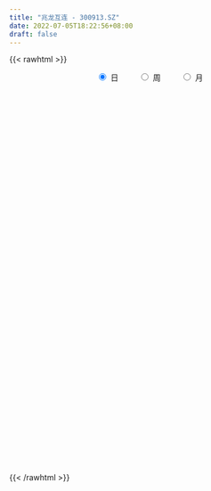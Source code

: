 ```yaml
---
title: "兆龙互连 - 300913.SZ"
date: 2022-07-05T18:22:56+08:00
draft: false
---
```

{{< rawhtml >}}
    <div style="text-align: center">
        <label style="padding: 1rem;"><input style="margin-right: .5rem" type="radio" name="period" value="D" checked onclick="period_change(this)">日</label>
        <label style="padding: 1rem;"><input style="margin-right: .5rem" type="radio" name="period" value="W" onclick="period_change(this)">周</label>
        <label style="padding: 1rem;"><input style="margin-right: .5rem" type="radio" name="period" value="M" onclick="period_change(this)">月</label>
    </div>
    <div id="chart" style="height: 700px;"></div> 
    <script type="text/javascript">
        const D_v = [205609.84,168565.37,194135.57,156594.6,128502.34,105066.31,100304.86,85500.07,101009.92,78831.22,61113.27,83616.43,56086.35,60976.15,76880.34,56210.29,77750.01,68871.22,63901.37,53020.75,81802.4,66169.25,75194.86,49600.86,59700.74,52589.85,48464.32,52067.15,87398.23,67960.4,103499.01,75239.88,52210.56,53552.96,57146.92,50507.62,36665.09,37034.72,37815.08,97594.49,74470.26,75796.35,89871.67,70373.9,45991.28,37299.46,48077.24,36202.85,35523.54,41600.28,61875.48,38686.32,33932.38,26758.32,24290.02,27863.14,20656.71,26402.11,19938.29,37097.54,50022.08,83427.97,51482.92,35011.64,36443.34,23832.71,26873.64,44637.94,68217.54,59640.52,44339.15,33511.46,40326.25,28755.91,28469.79,26737.5,19065.2,19164.1,24721.84,25388.7,43403.67,60452.26,42824.29,30622.5,25147.1,37165.4,34001.73,51324.0,37307.7,34290.92,69401.53,46206.0,66130.5,30475.89,28628.53,14515.5,18808.81,25619.68,13520.3,12481.7,10654.0,13491.3,11929.46,14290.75,21166.4,14391.48,13688.56,14787.18,12970.15,15699.26,20957.1,15964.32,37203.17,21547.48,18066.0,13570.5,17563.77,17422.0,35184.0,24481.0,23915.99,17316.92,24666.67,29020.87,23402.9,17466.24,18114.0,17569.47,69970.83,107945.87,63477.96,46126.68,41033.53,27811.85,25843.93,28286.29,17790.02,27393.23,15850.99,21758.83,15054.15,15884.92,19765.69,13159.53,26188.73,20072.48,51793.52,49564.43,35624.1,33001.72,19137.99,13436.89,33134.31,21282.46,17426.56,20583.62,27804.9,18261.16,18774.24,16749.6,19503.39,14982.94,20123.3,15225.11,17130.07,26441.52,29712.1,20317.68,31724.83,33919.29,29210.1,21190.39,43529.18,34014.2,40579.08,22346.71,15350.99,19980.85,21489.17,40159.85,50003.01,58807.26,45705.13,30623.83,21418.08,22784.0,21628.98,28445.83,25239.87,18260.43,14678.29,13515.75,12748.14,14483.18,13610.89,27713.15,30862.14,31652.75,30116.99,28732.9,11963.61,11170.57,41103.08,26487.82,39797.56,27418.89,67224.32,44585.84,35277.59,57019.63,36331.35,35974.34,25472.92,30908.67,41625.29,20892.64,28176.03,34834.96,28789.06,41815.27,33453.38,49170.19,35207.03,86936.59,121735.14,92520.48,99943.3,76612.27,60797.9,45492.53,44480.74,47545.73,35368.79,44904.76,51010.7,34789.23,68557.72,61515.04,56381.79,29046.89,53856.02,28426.87,23942.97,23489.61,15109.38,19618.05,15630.61,15373.83,25057.53,15995.59,14513.47,18081.7,19061.88,10693.07,9249.0,12315.55,16921.17,7701.84,7966.01,8369.52,9133.3,8661.34,9886.74,12778.59,9144.0,20197.46,9616.57,7901.4,9401.06,21242.47,16621.82,23642.91,20134.0,19610.57,18564.22,9136.19,8781.3,13570.0,6335.27,10208.3,8467.3,6054.0,5133.59,12105.59,14384.3,12499.74,7872.43,6156.0,8465.12,10014.43,61618.31,80877.41,78583.33,55015.39,65887.55,105116.68,99791.61,73713.48,57528.29,54932.47,39994.09,28680.74,46333.42,43841.0,37306.34,30393.44,20464.24,21082.0,24423.0,28081.52,18387.99,22431.0,21870.3,55139.26,38575.34,24372.35,24720.0,15403.96,15631.91,15153.0,15093.6,10613.48,16377.26,16072.38,31277.3,23917.44,16741.74,13469.85,17791.04,13450.6,10261.2,8488.5,15141.0,10177.0,26655.3,22152.59,22332.32,15118.0,24764.08,18312.59,19062.72,18618.87,17025.67,21235.05,19282.72,15092.82,10420.22,11461.0,13450.0,10749.07,8589.54,11753.23,12637.85,7947.58,11479.57,9558.83,10296.89,12532.46,12549.0,11772.3,15087.98,11288.18,10388.0,13178.15,9649.43,9872.02,12636.5,15971.53,17431.19,23518.9,24807.95,17174.0,16148.92,14989.5,15435.02,20841.47,36858.34,25382.47,17082.54,15592.17,14844.1,20796.76]
const D_histogram = [0.0,0.1276353276,0.5542027743,0.3799749588,-0.0132190843,-0.1726559319,-0.3108439312,-0.5739034947,-0.5612602815,-0.6074917579,-0.6491642003,-0.7832323928,-0.8387639025,-0.9155522182,-0.9880646094,-1.0550345988,-1.0098689645,-0.8708723197,-0.7070837036,-0.5232432638,-0.2823107109,-0.2562586295,-0.388007275,-0.4213330687,-0.3513332542,-0.3572858505,-0.4135466347,-0.3455617368,-0.0722902937,0.1157409146,0.3959395912,0.5217577429,0.5015469039,0.42227129,0.4419090771,0.3715357124,0.3637355326,0.2670995568,0.2551716925,0.5044265061,0.5228162465,0.6017560145,0.6767616217,0.4757927905,0.2491453719,0.1172720473,-0.0168378807,-0.0170075232,0.0470381912,0.069372529,0.1854876284,0.2243231255,0.1860089242,0.1717609352,0.1965651427,0.1694315544,0.1605583584,0.108984611,0.1084070116,0.1395760069,0.1708221548,0.3175138489,0.3705214459,0.3733117827,0.2644958834,0.2108060352,0.2074038782,0.2569247088,0.2815519046,0.344164908,0.3333461919,0.2909873309,0.2904056246,0.2330528441,0.1228089312,-0.002961501,-0.069960677,-0.1238931017,-0.1148336277,-0.0716106488,0.0151734608,0.0589446994,0.1199142909,0.0994874885,0.0448414738,0.0787236267,-0.0004261682,0.0566681071,0.0996707194,0.0898780313,0.1519637389,0.1680702415,-0.0117954523,-0.1563418243,-0.2950677477,-0.355830395,-0.4160613678,-0.498656821,-0.5093933109,-0.4791097495,-0.423611141,-0.3363831169,-0.2707260834,-0.243750322,-0.157638474,-0.1056246549,-0.0417308385,-0.0106594213,-0.0100612644,-0.0253806982,-0.0555596415,-0.0563293307,0.0355313552,0.0905715875,0.1073163859,0.1429701505,0.1742409155,0.1866882198,0.2054046344,0.1570398481,0.1473030276,0.1262142628,0.1569022334,0.1963785269,0.1954501607,0.1719910156,0.1109970676,0.0881337016,0.3798997004,0.4806515856,0.4667896219,0.4471230476,0.3900067645,0.2962067157,0.2455591657,0.1404529756,0.0823459043,-0.0359802567,-0.1340734096,-0.1470285724,-0.1464499584,-0.1358088248,-0.1561232339,-0.1612340409,-0.1191658778,-0.0775403017,0.0275347116,0.0512976686,-0.025768232,-0.0336595498,-0.0742843831,-0.0967509513,-0.0528311836,-0.0626574696,-0.0953019954,-0.1090494041,-0.22166417,-0.25135408,-0.2154518364,-0.1525922311,-0.1096070513,-0.054278895,-0.0686577478,-0.0454070988,0.0015900006,0.0801489248,0.1486622596,0.1641909651,0.2110538604,0.2197355631,0.1997010431,0.1897044302,0.1707748077,0.0409119177,0.0741471155,0.0698516409,0.06634935,-0.0036319635,-0.0177922605,0.0159431887,0.0919338439,0.1685181464,0.2002324681,0.1691572591,0.1452808002,0.0987571254,0.0593976741,0.0749579518,0.0135497536,-0.0705763753,-0.1439491221,-0.1489715501,-0.1979807016,-0.1758130047,-0.1519140502,-0.0927368417,-0.0188059445,0.0241634932,0.0460574623,-0.0901007,-0.1507776036,-0.1670016466,-0.0673403533,-0.014348922,0.0576996808,0.0758813995,0.1695788924,0.2363868506,0.2255022917,0.2757445712,0.2614821523,0.1578015257,0.1097262456,0.087924414,-0.0970712272,-0.1848961031,-0.1914746456,-0.1208212274,-0.0964479645,-0.0076899263,0.0478648486,0.0866070377,0.0985432131,0.4597791515,0.5368651846,0.6073618892,0.668648676,0.7321896572,0.612816157,0.5144826385,0.343974039,0.1657379785,0.0401255981,-0.0077193266,-0.0221643586,-0.107402848,-0.0510580045,0.0471570228,-0.0493443079,-0.0897729857,-0.332686878,-0.4943784971,-0.6153421142,-0.6226243504,-0.5996103004,-0.5663813996,-0.5527281098,-0.4984698982,-0.3930279043,-0.3214015178,-0.2593142709,-0.2805363248,-0.3694539097,-0.3759594435,-0.3596070839,-0.3385380896,-0.3895123413,-0.3844409464,-0.3385254451,-0.2820467571,-0.2206269561,-0.1677615083,-0.0971196294,-0.0513646453,0.0065045359,-0.0395717906,-0.03405994,-0.0085502865,0.0345575985,0.0946534602,0.1499056415,0.24100348,0.2292666792,0.2622960412,0.2144791886,0.1677850698,0.082378544,-0.080438672,-0.1656324241,-0.281569102,-0.2888019438,-0.2523909969,-0.1835766744,-0.0855161398,0.0144425878,0.0248024773,0.0122273002,0.0229224559,0.0667354017,0.0739738956,0.2511076975,0.4508421252,0.6468624519,0.7011694845,0.5524420165,0.7890679437,0.8037467926,0.7156408965,0.6375748633,0.4676089012,0.262564028,0.1280075139,0.0533281304,-0.0100224586,-0.0725012425,-0.1954489502,-0.3391959919,-0.4806511566,-0.5055835037,-0.4779966434,-0.4306119919,-0.3474321093,-0.3136699286,-0.1817487238,-0.1371180202,-0.1639044699,-0.2311233396,-0.2890014873,-0.300956222,-0.3211050224,-0.358003317,-0.3356410916,-0.3084516231,-0.2783206488,-0.1892170878,-0.0897265264,-0.0691468053,-0.0740592048,-0.1615318066,-0.2039004859,-0.1929769513,-0.1755871047,-0.2446386107,-0.2609460684,-0.2701865611,-0.2898518212,-0.2690490659,-0.3069601798,-0.2079536827,-0.1031508386,-0.0152900324,0.0892897049,0.1903664962,0.2471391442,0.2994068361,0.3224541825,0.3271581939,0.3021419373,0.3050690614,0.3259381497,0.330688977,0.3453942662,0.2569288686,0.2137873146,0.1880646219,0.1556724003,0.1306539183,0.1367979424,0.1586492684,0.1875621971,0.2157671629,0.1962475219,0.161430872,0.0929565005,0.0616469851,0.0627905917,0.0483342325,0.0177278368,-0.4917732389,-0.7707232923,-0.8779397717,-0.8947843953,-0.8858866348,-0.7973982332,-0.6809905352,-0.5433374354,-0.3919639902,-0.2805142605,-0.1839747333,-0.0982311948,-0.0133144759,0.0507084642]
const D_fast = [0.0,0.1595441595,0.7246622998,0.645428224,0.2489294099,0.0463285793,-0.1695704028,-0.57610584,-0.7037776972,-0.901882113,-1.1058456056,-1.4357218963,-1.7009443816,-2.0066207518,-2.3261492954,-2.6568779344,-2.8641795413,-2.9429009764,-2.9558832862,-2.9028536624,-2.7324987872,-2.7705113632,-2.9992618274,-3.1379208883,-3.1557543874,-3.2510284463,-3.4106758892,-3.4290814254,-3.1738825558,-2.9569161188,-2.5777325444,-2.321474957,-2.21629907,-2.1900068614,-2.059891805,-2.0373812417,-1.9542475383,-1.9841086249,-1.932243566,-1.556882126,-1.4077883239,-1.1784095523,-0.9342135397,-1.0162341732,-1.1805952488,-1.2831505616,-1.4214699599,-1.4258914831,-1.3500862209,-1.3104087509,-1.1479217444,-1.0530054659,-1.0448174361,-1.0161251913,-0.9421796982,-0.9269553979,-0.8956890042,-0.9200165989,-0.8934924454,-0.8274294483,-0.7534777617,-0.5274076054,-0.381769647,-0.2856513645,-0.3283432929,-0.3293316323,-0.2808828198,-0.167130812,-0.07211564,0.0765385904,0.1490564223,0.179444394,0.2514640939,0.2523745243,0.1728328442,0.0463220368,-0.0381673085,-0.1230730086,-0.1427219415,-0.1174016247,-0.0268241501,0.0316832634,0.1226314277,0.1270764974,0.0836408512,0.1372039107,0.0579475737,0.1292088758,0.1971291681,0.2098059877,0.30988263,0.368006693,0.1851921362,0.001560308,-0.2109325523,-0.3606527983,-0.5248991131,-0.7321587715,-0.8702435891,-0.9597374652,-1.0101416419,-1.007009397,-1.0090338844,-1.0429957035,-0.9962934739,-0.9706858186,-0.9172247118,-0.8888181499,-0.8907353091,-0.9123999175,-0.9564687712,-0.971320793,-0.8705772684,-0.7928941391,-0.7493202443,-0.6779239421,-0.6030929482,-0.5439735889,-0.4739060158,-0.48301084,-0.4559219036,-0.4454571027,-0.3755435737,-0.2869726485,-0.2390384746,-0.2194998657,-0.2527445469,-0.2535744875,0.1331664365,0.354081218,0.4569166598,0.5490308474,0.5894162554,0.5696678855,0.5804101269,0.5104171807,0.4728965855,0.3455753603,0.213963855,0.1642515491,0.1282176735,0.104906601,0.0455613834,0.0001420661,0.0124187598,0.0346592605,0.1466179517,0.1832053258,0.0996973673,0.083391162,0.0241952329,-0.0224590732,0.0082528987,-0.0172377547,-0.0737077793,-0.1147175391,-0.2827483475,-0.3752767775,-0.393237493,-0.3685259455,-0.3529425284,-0.311184096,-0.3427273857,-0.3308285114,-0.2834339118,-0.1848377564,-0.0791588568,-0.02258241,0.0770439504,0.1406595439,0.1705502847,0.2079797793,0.2317438587,0.1121089482,0.1638809249,0.1770483605,0.190133407,0.1192441027,0.1006357406,0.1383569869,0.2373311031,0.3560449423,0.437817381,0.4490314868,0.4614752279,0.4396408345,0.4151308016,0.4494305673,0.3914098075,0.2896395847,0.1802795574,0.1380142419,0.039509915,0.0177243607,0.0036448027,0.0396378008,0.1088672118,0.1578775229,0.1912858575,0.0326025202,-0.0657687843,-0.1237432389,-0.040917034,0.0084871669,0.0949606898,0.1321127584,0.2682049744,0.3941096453,0.4396006593,0.5587790816,0.6098872007,0.5456569556,0.5250132369,0.5251925088,0.3159290607,0.1818801591,0.1274329552,0.1678810666,0.1681423383,0.2549778949,0.3224988821,0.3828928306,0.4194648093,0.8956455355,1.1069478648,1.3292850417,1.5577339974,1.804322393,1.8381529321,1.8684400732,1.7839249834,1.6471234176,1.5315424367,1.4817676804,1.4617815587,1.3496923572,1.3932726996,1.5032769827,1.394439575,1.3315676508,1.0054820389,0.7201957955,0.4453966499,0.2824583262,0.155569801,0.0472033519,-0.0773253857,-0.1476846487,-0.1404996308,-0.1492236239,-0.1519649446,-0.2433210798,-0.424602142,-0.5250975367,-0.5986469481,-0.6622124762,-0.8105648132,-0.9016036549,-0.9403195149,-0.9543525161,-0.9480894542,-0.9371643835,-0.890802412,-0.8578885891,-0.798393274,-0.8543625481,-0.8573656826,-0.8339936007,-0.782246316,-0.6984870893,-0.6057584976,-0.454409789,-0.4088299201,-0.3102265478,-0.3044236032,-0.3091714546,-0.3739833443,-0.5569102284,-0.6835120865,-0.8698410399,-0.9492743676,-0.97596117,-0.9530410161,-0.8763595165,-0.7727901419,-0.7562296331,-0.7657479851,-0.7493222155,-0.6888254192,-0.6630934515,-0.4231827252,-0.1107377662,0.2469981735,0.4765975772,0.4659806134,0.8998735265,1.1154890735,1.2062934015,1.2876210841,1.2345573473,1.0951534812,0.9925988456,0.9312514946,0.865395291,0.7847911964,0.6129812512,0.3844352115,0.1228172577,-0.0285109654,-0.120423266,-0.1806916124,-0.1843697571,-0.2290250585,-0.1425410347,-0.1321898362,-0.1999524033,-0.324952108,-0.4550806275,-0.5422744177,-0.6426994737,-0.7690985976,-0.8306466451,-0.8805700824,-0.9200192702,-0.8782199812,-0.8011610513,-0.7978680316,-0.8212952323,-0.9491507858,-1.0424945865,-1.0798152898,-1.1063222193,-1.2365333781,-1.3180773528,-1.3948644858,-1.4869927012,-1.5334522124,-1.6481033712,-1.6010852948,-1.5220701603,-1.4380318623,-1.3111296987,-1.1624612834,-1.0439038493,-0.9167844483,-0.8131235564,-0.7266299965,-0.6761107688,-0.5969163793,-0.4945627535,-0.4071396821,-0.3060858263,-0.3303190068,-0.3200137322,-0.2987202693,-0.2921943908,-0.2845493933,-0.2442058835,-0.1826922405,-0.1068887625,-0.024742006,0.0048002334,0.0103413016,-0.0348939448,-0.0507917139,-0.0339504594,-0.0363232604,-0.062497697,-0.6949420824,-1.1665729589,-1.4932743812,-1.7338151036,-1.9463890018,-2.0572501585,-2.1110900943,-2.1092713534,-2.0558889057,-2.0145677412,-1.9640218973,-1.9028361575,-1.8212480576,-1.7445480015]
const D_slow = [0.0,0.0319088319,0.1704595255,0.2654532652,0.2621484941,0.2189845112,0.1412735284,-0.0022023453,-0.1425174157,-0.2943903552,-0.4566814052,-0.6524895034,-0.8621804791,-1.0910685336,-1.338084686,-1.6018433357,-1.8543105768,-2.0720286567,-2.2487995826,-2.3796103986,-2.4501880763,-2.5142527337,-2.6112545524,-2.7165878196,-2.8044211332,-2.8937425958,-2.9971292545,-3.0835196887,-3.1015922621,-3.0726570334,-2.9736721356,-2.8432326999,-2.7178459739,-2.6122781514,-2.5018008822,-2.4089169541,-2.3179830709,-2.2512081817,-2.1874152586,-2.0613086321,-1.9306045704,-1.7801655668,-1.6109751614,-1.4920269637,-1.4297406208,-1.4004226089,-1.4046320791,-1.4088839599,-1.3971244121,-1.3797812799,-1.3334093728,-1.2773285914,-1.2308263604,-1.1878861266,-1.1387448409,-1.0963869523,-1.0562473627,-1.0290012099,-1.001899457,-0.9670054553,-0.9242999166,-0.8449214543,-0.7522910929,-0.6589631472,-0.5928391763,-0.5401376675,-0.488286698,-0.4240555208,-0.3536675446,-0.2676263176,-0.1842897696,-0.1115429369,-0.0389415308,0.0193216803,0.0500239131,0.0492835378,0.0317933685,0.0008200931,-0.0278883138,-0.045790976,-0.0419976108,-0.027261436,0.0027171368,0.0275890089,0.0387993774,0.058480284,0.058373742,0.0725407687,0.0974584486,0.1199279564,0.1579188911,0.1999364515,0.1969875884,0.1579021324,0.0841351954,-0.0048224033,-0.1088377453,-0.2335019505,-0.3608502782,-0.4806277156,-0.5865305009,-0.6706262801,-0.738307801,-0.7992453815,-0.838655,-0.8650611637,-0.8754938733,-0.8781587286,-0.8806740447,-0.8870192193,-0.9009091296,-0.9149914623,-0.9061086235,-0.8834657266,-0.8566366302,-0.8208940926,-0.7773338637,-0.7306618087,-0.6793106501,-0.6400506881,-0.6032249312,-0.5716713655,-0.5324458072,-0.4833511754,-0.4344886353,-0.3914908814,-0.3637416145,-0.3417081891,-0.246733264,-0.1265703676,-0.0098729621,0.1019077998,0.1994094909,0.2734611698,0.3348509613,0.3699642052,0.3905506812,0.381555617,0.3480372646,0.3112801215,0.2746676319,0.2407154257,0.2016846173,0.161376107,0.1315846376,0.1121995622,0.1190832401,0.1319076572,0.1254655992,0.1170507118,0.098479616,0.0742918782,0.0610840823,0.0454197149,0.021594216,-0.005668135,-0.0610841775,-0.1239226975,-0.1777856566,-0.2159337144,-0.2433354772,-0.2569052009,-0.2740696379,-0.2854214126,-0.2850239124,-0.2649866812,-0.2278211163,-0.1867733751,-0.13400991,-0.0790760192,-0.0291507584,0.0182753491,0.060969051,0.0711970305,0.0897338094,0.1071967196,0.1237840571,0.1228760662,0.1184280011,0.1224137982,0.1453972592,0.1875267958,0.2375849129,0.2798742276,0.3161944277,0.3408837091,0.3557331276,0.3744726155,0.3778600539,0.3602159601,0.3242286795,0.286985792,0.2374906166,0.1935373654,0.1555588529,0.1323746425,0.1276731563,0.1337140296,0.1452283952,0.1227032202,0.0850088193,0.0432584077,0.0264233193,0.0228360888,0.037261009,0.0562313589,0.098626082,0.1577227947,0.2140983676,0.2830345104,0.3484050485,0.3878554299,0.4152869913,0.4372680948,0.413000288,0.3667762622,0.3189076008,0.288702294,0.2645903029,0.2626678213,0.2746340334,0.2962857929,0.3209215961,0.435866384,0.5700826802,0.7219231525,0.8890853215,1.0721327358,1.225336775,1.3539574347,1.4399509444,1.481385439,1.4914168386,1.4894870069,1.4839459173,1.4570952053,1.4443307041,1.4561199598,1.4437838829,1.4213406365,1.3381689169,1.2145742927,1.0607387641,0.9050826765,0.7551801014,0.6135847515,0.4754027241,0.3507852495,0.2525282735,0.172177894,0.1073493263,0.0372152451,-0.0551482324,-0.1491380932,-0.2390398642,-0.3236743866,-0.4210524719,-0.5171627085,-0.6017940698,-0.6723057591,-0.7274624981,-0.7694028752,-0.7936827825,-0.8065239438,-0.8048978099,-0.8147907575,-0.8233057425,-0.8254433142,-0.8168039145,-0.7931405495,-0.7556641391,-0.6954132691,-0.6380965993,-0.572522589,-0.5189027918,-0.4769565244,-0.4563618884,-0.4764715564,-0.5178796624,-0.5882719379,-0.6604724239,-0.7235701731,-0.7694643417,-0.7908433766,-0.7872327297,-0.7810321104,-0.7779752853,-0.7722446714,-0.7555608209,-0.737067347,-0.6742904227,-0.5615798914,-0.3998642784,-0.2245719073,-0.0864614032,0.1108055828,0.3117422809,0.490652505,0.6500462209,0.7669484462,0.8325894532,0.8645913316,0.8779233642,0.8754177496,0.857292439,0.8084302014,0.7236312034,0.6034684143,0.4770725384,0.3575733775,0.2499203795,0.1630623522,0.08464487,0.0392076891,0.004928184,-0.0360479334,-0.0938287683,-0.1660791402,-0.2413181957,-0.3215944513,-0.4110952805,-0.4950055534,-0.5721184592,-0.6416986214,-0.6890028934,-0.711434525,-0.7287212263,-0.7472360275,-0.7876189792,-0.8385941006,-0.8868383385,-0.9307351146,-0.9918947673,-1.0571312844,-1.1246779247,-1.19714088,-1.2644031465,-1.3411431914,-1.3931316121,-1.4189193217,-1.4227418298,-1.4004194036,-1.3528277796,-1.2910429935,-1.2161912845,-1.1355777389,-1.0537881904,-0.9782527061,-0.9019854407,-0.8205009033,-0.737828659,-0.6514800925,-0.5872478753,-0.5338010467,-0.4867848912,-0.4478667912,-0.4152033116,-0.381003826,-0.3413415089,-0.2944509596,-0.2405091689,-0.1914472884,-0.1510895704,-0.1278504453,-0.112438699,-0.0967410511,-0.084657493,-0.0802255338,-0.2031688435,-0.3958496666,-0.6153346095,-0.8390307083,-1.060502367,-1.2598519253,-1.4300995591,-1.565933918,-1.6639249155,-1.7340534807,-1.780047164,-1.8046049627,-1.8079335817,-1.7952564656]
const D_data = [['2020-12-07', 46.0, 42.02, 41.7, 49.0],['2020-12-08', 43.81, 44.02, 42.52, 46.49],['2020-12-09', 43.0, 49.56, 43.0, 53.34],['2020-12-10', 46.65, 43.12, 42.55, 47.5],['2020-12-11', 41.41, 39.02, 38.12, 41.52],['2020-12-14', 38.26, 40.41, 38.26, 42.26],['2020-12-15', 40.41, 39.7, 38.18, 42.11],['2020-12-16', 38.6, 36.7, 36.6, 39.45],['2020-12-17', 36.1, 39.01, 36.01, 39.46],['2020-12-18', 39.51, 37.68, 37.45, 40.0],['2020-12-21', 36.97, 36.94, 36.1, 37.46],['2020-12-22', 36.3, 34.65, 34.63, 37.33],['2020-12-23', 35.2, 34.36, 34.04, 35.49],['2020-12-24', 33.93, 32.89, 32.51, 34.06],['2020-12-25', 32.71, 31.6, 30.67, 32.9],['2020-12-28', 31.18, 30.26, 29.95, 31.6],['2020-12-29', 30.51, 30.53, 30.23, 32.17],['2020-12-30', 29.8, 31.17, 29.08, 31.58],['2020-12-31', 31.25, 31.36, 30.64, 32.11],['2021-01-04', 30.73, 31.73, 30.73, 32.15],['2021-01-05', 31.7, 32.93, 30.91, 34.3],['2021-01-06', 32.41, 30.39, 30.35, 32.45],['2021-01-07', 29.99, 27.5, 27.28, 30.3],['2021-01-08', 27.41, 27.58, 26.8, 28.58],['2021-01-11', 27.65, 28.27, 26.9, 28.98],['2021-01-12', 27.68, 26.8, 26.51, 28.18],['2021-01-13', 26.7, 25.27, 25.2, 27.35],['2021-01-14', 25.67, 26.12, 25.0, 26.82],['2021-01-15', 25.9, 29.01, 25.71, 29.66],['2021-01-18', 28.1, 28.77, 27.66, 29.46],['2021-01-19', 28.77, 30.97, 28.6, 33.69],['2021-01-20', 30.45, 30.09, 29.3, 30.96],['2021-01-21', 29.36, 28.56, 28.39, 29.65],['2021-01-22', 28.26, 27.54, 27.28, 29.65],['2021-01-25', 26.99, 28.6, 26.5, 28.6],['2021-01-26', 28.2, 27.31, 27.17, 29.69],['2021-01-27', 26.79, 27.84, 26.67, 27.87],['2021-01-28', 27.58, 26.37, 26.35, 28.49],['2021-01-29', 26.3, 27.03, 26.29, 27.38],['2021-02-01', 27.04, 30.95, 27.04, 31.44],['2021-02-02', 29.83, 28.91, 28.78, 30.4],['2021-02-03', 28.69, 30.12, 28.48, 30.59],['2021-02-04', 29.4, 30.76, 28.69, 32.2],['2021-02-05', 30.75, 27.2, 26.52, 30.95],['2021-02-08', 27.01, 25.8, 25.77, 27.2],['2021-02-09', 25.8, 25.96, 25.38, 26.68],['2021-02-10', 26.01, 25.05, 24.65, 26.35],['2021-02-18', 25.5, 26.15, 25.24, 26.39],['2021-02-19', 26.27, 26.94, 25.8, 27.14],['2021-02-22', 26.74, 26.5, 26.31, 27.63],['2021-02-23', 26.32, 27.96, 25.9, 28.82],['2021-02-24', 27.5, 27.39, 26.86, 27.99],['2021-02-25', 27.76, 26.41, 26.19, 28.0],['2021-02-26', 25.78, 26.54, 25.58, 26.97],['2021-03-01', 26.62, 27.04, 26.62, 27.35],['2021-03-02', 27.49, 26.37, 26.08, 27.49],['2021-03-03', 26.35, 26.48, 25.8, 26.58],['2021-03-04', 26.45, 25.74, 25.65, 26.67],['2021-03-05', 25.39, 26.18, 25.35, 26.36],['2021-03-08', 26.19, 26.62, 26.17, 27.53],['2021-03-09', 26.72, 26.78, 25.4, 28.1],['2021-03-10', 26.7, 28.78, 25.81, 28.78],['2021-03-11', 28.35, 28.31, 27.69, 28.49],['2021-03-12', 28.09, 28.03, 27.68, 28.31],['2021-03-15', 27.71, 26.51, 26.06, 27.71],['2021-03-16', 26.44, 26.87, 26.21, 27.02],['2021-03-17', 26.65, 27.44, 26.6, 27.58],['2021-03-18', 27.45, 28.35, 27.01, 28.68],['2021-03-19', 28.58, 28.4, 28.08, 29.78],['2021-03-22', 28.29, 29.32, 28.29, 29.68],['2021-03-23', 28.91, 28.78, 28.4, 29.36],['2021-03-24', 28.38, 28.47, 27.63, 28.79],['2021-03-25', 28.2, 29.1, 28.03, 29.13],['2021-03-26', 29.0, 28.44, 28.33, 29.05],['2021-03-29', 28.2, 27.47, 27.38, 28.35],['2021-03-30', 27.54, 26.69, 26.58, 27.8],['2021-03-31', 26.53, 26.88, 26.28, 26.98],['2021-04-01', 26.72, 26.64, 26.58, 27.25],['2021-04-02', 26.5, 27.21, 26.45, 27.49],['2021-04-06', 27.17, 27.7, 27.1, 28.08],['2021-04-07', 27.59, 28.57, 27.2, 28.6],['2021-04-08', 28.88, 28.41, 28.21, 29.57],['2021-04-09', 28.14, 28.98, 28.11, 29.1],['2021-04-12', 28.69, 28.16, 28.01, 29.26],['2021-04-13', 28.4, 27.59, 27.33, 28.57],['2021-04-14', 27.71, 28.7, 27.7, 29.2],['2021-04-15', 28.55, 27.2, 27.01, 28.87],['2021-04-16', 27.32, 28.88, 27.26, 29.72],['2021-04-19', 28.92, 29.05, 28.68, 29.35],['2021-04-20', 29.43, 28.57, 28.4, 29.77],['2021-04-21', 28.29, 29.73, 28.09, 30.2],['2021-04-22', 29.45, 29.52, 29.01, 29.8],['2021-04-23', 28.8, 26.71, 26.37, 28.86],['2021-04-26', 26.4, 26.23, 26.0, 26.94],['2021-04-27', 26.21, 25.37, 25.0, 26.4],['2021-04-28', 25.32, 25.55, 25.2, 25.72],['2021-04-29', 25.57, 24.91, 24.86, 25.68],['2021-04-30', 24.95, 23.85, 23.83, 25.1],['2021-05-06', 23.99, 24.05, 23.76, 24.27],['2021-05-07', 24.25, 24.16, 24.05, 24.46],['2021-05-10', 24.18, 24.27, 23.92, 24.45],['2021-05-11', 24.27, 24.66, 24.03, 24.66],['2021-05-12', 24.59, 24.46, 24.22, 24.59],['2021-05-13', 24.08, 23.91, 23.88, 24.51],['2021-05-14', 24.06, 24.68, 23.89, 24.96],['2021-05-17', 24.57, 24.4, 24.05, 24.57],['2021-05-18', 24.29, 24.68, 24.2, 24.98],['2021-05-19', 24.48, 24.38, 24.2, 24.88],['2021-05-20', 24.36, 23.95, 23.95, 24.36],['2021-05-21', 23.98, 23.57, 23.46, 24.15],['2021-05-24', 23.56, 23.1, 22.71, 23.66],['2021-05-25', 23.05, 23.21, 22.84, 23.3],['2021-05-26', 23.59, 24.48, 23.5, 24.98],['2021-05-27', 24.0, 24.34, 23.95, 24.5],['2021-05-28', 24.25, 24.01, 24.0, 24.6],['2021-05-31', 23.88, 24.37, 23.85, 24.38],['2021-06-01', 24.3, 24.51, 24.08, 24.55],['2021-06-02', 24.51, 24.43, 24.17, 24.75],['2021-06-03', 24.55, 24.65, 24.27, 25.62],['2021-06-04', 24.26, 23.78, 23.71, 24.7],['2021-06-07', 23.26, 24.14, 23.2, 24.34],['2021-06-08', 24.13, 23.94, 23.77, 24.38],['2021-06-09', 24.16, 24.65, 23.95, 25.05],['2021-06-10', 24.46, 25.02, 24.38, 25.25],['2021-06-11', 25.4, 24.71, 24.61, 25.4],['2021-06-15', 24.26, 24.45, 24.21, 24.98],['2021-06-16', 24.4, 23.81, 23.78, 24.86],['2021-06-17', 23.81, 24.09, 23.4, 24.16],['2021-06-18', 24.81, 28.91, 24.81, 28.91],['2021-06-21', 29.68, 27.9, 27.13, 29.93],['2021-06-22', 27.68, 27.07, 26.96, 27.98],['2021-06-23', 27.2, 27.28, 27.12, 27.68],['2021-06-24', 27.47, 26.96, 26.33, 27.55],['2021-06-25', 26.72, 26.4, 26.24, 26.9],['2021-06-28', 26.43, 26.81, 26.27, 26.9],['2021-06-29', 26.74, 25.91, 25.83, 27.14],['2021-06-30', 25.94, 26.2, 25.7, 26.28],['2021-07-01', 26.26, 25.04, 24.88, 26.26],['2021-07-02', 24.78, 24.69, 24.6, 25.18],['2021-07-05', 24.7, 25.39, 24.7, 25.44],['2021-07-06', 25.3, 25.45, 24.86, 25.45],['2021-07-07', 25.39, 25.53, 25.23, 25.79],['2021-07-08', 25.65, 25.03, 24.8, 25.65],['2021-07-09', 24.85, 25.05, 24.85, 25.28],['2021-07-12', 25.09, 25.65, 25.09, 26.12],['2021-07-13', 25.41, 25.81, 25.05, 25.82],['2021-07-14', 25.78, 27.0, 25.56, 27.0],['2021-07-15', 27.5, 26.38, 26.31, 28.48],['2021-07-16', 25.88, 25.0, 24.83, 25.88],['2021-07-19', 24.81, 25.63, 24.25, 26.31],['2021-07-20', 25.15, 25.06, 24.85, 25.6],['2021-07-21', 24.92, 25.06, 24.92, 25.27],['2021-07-22', 25.06, 25.9, 24.93, 26.29],['2021-07-23', 25.84, 25.28, 25.25, 26.19],['2021-07-26', 25.62, 24.82, 24.6, 25.77],['2021-07-27', 24.8, 24.85, 24.8, 25.56],['2021-07-28', 24.75, 23.13, 23.01, 24.8],['2021-07-29', 23.25, 23.58, 23.25, 23.98],['2021-07-30', 23.53, 24.21, 23.37, 24.45],['2021-08-02', 24.3, 24.64, 24.01, 24.7],['2021-08-03', 24.5, 24.54, 24.3, 25.12],['2021-08-04', 24.35, 24.86, 24.35, 24.92],['2021-08-05', 24.7, 24.01, 23.84, 24.75],['2021-08-06', 24.03, 24.42, 23.74, 24.45],['2021-08-09', 24.2, 24.85, 24.2, 24.93],['2021-08-10', 24.89, 25.58, 24.75, 25.68],['2021-08-11', 25.38, 25.91, 25.15, 26.3],['2021-08-12', 26.03, 25.57, 25.41, 26.03],['2021-08-13', 25.48, 26.26, 25.36, 26.28],['2021-08-16', 26.88, 26.09, 25.42, 26.88],['2021-08-17', 25.93, 25.86, 25.68, 26.67],['2021-08-18', 25.8, 26.06, 25.47, 26.18],['2021-08-19', 25.79, 26.02, 25.72, 27.65],['2021-08-20', 25.62, 24.32, 24.07, 25.7],['2021-08-23', 24.33, 26.16, 24.33, 26.58],['2021-08-24', 26.65, 25.84, 25.73, 26.67],['2021-08-25', 25.71, 25.9, 25.51, 26.08],['2021-08-26', 25.85, 24.91, 24.86, 25.94],['2021-08-27', 24.69, 25.39, 24.52, 25.4],['2021-08-30', 25.88, 26.06, 25.72, 27.38],['2021-08-31', 26.07, 26.95, 25.43, 26.99],['2021-09-01', 26.6, 27.5, 26.32, 27.78],['2021-09-02', 27.21, 27.41, 26.76, 28.15],['2021-09-03', 27.5, 26.81, 26.69, 27.7],['2021-09-06', 26.81, 26.92, 26.35, 27.04],['2021-09-07', 26.99, 26.59, 26.4, 26.99],['2021-09-08', 26.58, 26.56, 26.18, 26.81],['2021-09-09', 26.46, 27.29, 26.3, 27.34],['2021-09-10', 27.02, 26.29, 26.26, 27.15],['2021-09-13', 26.24, 25.64, 25.59, 26.24],['2021-09-14', 25.64, 25.31, 25.3, 25.83],['2021-09-15', 25.3, 25.88, 25.01, 25.93],['2021-09-16', 25.88, 25.08, 25.01, 25.92],['2021-09-17', 24.92, 25.78, 24.9, 25.9],['2021-09-22', 25.7, 25.82, 25.28, 25.96],['2021-09-23', 25.76, 26.41, 25.7, 27.12],['2021-09-24', 26.19, 26.93, 25.83, 26.98],['2021-09-27', 27.01, 26.88, 26.42, 27.49],['2021-09-28', 27.0, 26.84, 26.66, 27.68],['2021-09-29', 26.08, 24.55, 24.49, 26.38],['2021-09-30', 24.67, 24.88, 24.42, 24.93],['2021-10-08', 24.91, 25.11, 24.89, 25.29],['2021-10-11', 25.11, 26.7, 23.84, 26.75],['2021-10-12', 26.21, 26.5, 25.85, 26.7],['2021-10-13', 26.49, 27.1, 26.21, 27.38],['2021-10-14', 27.4, 26.73, 26.59, 27.4],['2021-10-15', 26.47, 28.09, 26.16, 29.12],['2021-10-18', 28.05, 28.37, 27.55, 28.63],['2021-10-19', 27.9, 27.76, 27.7, 28.5],['2021-10-20', 27.97, 28.87, 27.38, 29.49],['2021-10-21', 28.48, 28.42, 27.83, 28.8],['2021-10-22', 28.41, 27.2, 26.94, 28.41],['2021-10-25', 27.21, 27.65, 26.82, 28.07],['2021-10-26', 27.63, 27.93, 26.9, 28.01],['2021-10-27', 27.5, 25.38, 25.38, 27.73],['2021-10-28', 25.48, 25.8, 24.93, 26.1],['2021-10-29', 26.15, 26.46, 26.04, 27.37],['2021-11-01', 26.23, 27.52, 26.23, 27.85],['2021-11-02', 27.58, 27.15, 26.82, 27.88],['2021-11-03', 27.34, 28.26, 27.06, 28.44],['2021-11-04', 28.18, 28.29, 27.73, 28.5],['2021-11-05', 28.0, 28.43, 27.83, 29.08],['2021-11-08', 28.43, 28.35, 28.05, 28.94],['2021-11-09', 28.8, 34.02, 28.5, 34.02],['2021-11-10', 34.27, 32.12, 31.88, 34.68],['2021-11-11', 32.49, 32.99, 31.62, 33.39],['2021-11-12', 32.78, 33.86, 32.16, 36.2],['2021-11-15', 34.35, 34.93, 33.35, 36.0],['2021-11-16', 34.3, 33.19, 32.8, 34.61],['2021-11-17', 33.02, 33.5, 33.02, 34.15],['2021-11-18', 33.29, 32.41, 32.32, 33.59],['2021-11-19', 32.32, 31.78, 31.14, 32.67],['2021-11-22', 31.56, 31.91, 31.38, 32.4],['2021-11-23', 32.13, 32.64, 31.58, 32.81],['2021-11-24', 32.53, 33.09, 32.07, 33.43],['2021-11-25', 32.76, 32.09, 31.77, 33.05],['2021-11-26', 32.23, 33.93, 31.52, 34.56],['2021-11-29', 33.08, 35.08, 33.02, 35.49],['2021-11-30', 35.45, 32.85, 32.52, 35.45],['2021-12-01', 32.84, 33.33, 32.13, 33.4],['2021-12-02', 33.25, 30.05, 29.9, 33.25],['2021-12-03', 30.12, 29.82, 29.37, 30.59],['2021-12-06', 29.82, 29.28, 28.82, 30.13],['2021-12-07', 29.3, 30.0, 28.94, 30.23],['2021-12-08', 30.0, 30.05, 29.58, 30.2],['2021-12-09', 30.05, 29.96, 29.89, 30.87],['2021-12-10', 29.91, 29.47, 29.18, 29.91],['2021-12-13', 29.44, 29.8, 29.1, 29.96],['2021-12-14', 29.8, 30.56, 29.42, 30.76],['2021-12-15', 30.51, 30.36, 30.21, 30.84],['2021-12-16', 30.3, 30.39, 30.06, 30.6],['2021-12-17', 30.22, 29.25, 29.13, 30.33],['2021-12-20', 28.98, 27.84, 27.81, 29.35],['2021-12-21', 28.09, 28.3, 27.95, 28.48],['2021-12-22', 28.45, 28.29, 28.26, 28.56],['2021-12-23', 28.39, 28.13, 27.56, 28.45],['2021-12-24', 28.13, 26.8, 26.78, 28.3],['2021-12-27', 26.77, 27.0, 26.6, 27.15],['2021-12-28', 26.89, 27.28, 26.87, 27.46],['2021-12-29', 27.28, 27.35, 26.84, 27.56],['2021-12-30', 27.31, 27.43, 27.31, 27.77],['2021-12-31', 27.39, 27.37, 27.21, 27.68],['2022-01-04', 27.2, 27.71, 27.09, 27.78],['2022-01-05', 27.6, 27.54, 27.35, 28.1],['2022-01-06', 27.7, 27.84, 27.42, 27.94],['2022-01-07', 27.85, 26.44, 26.31, 27.92],['2022-01-10', 26.5, 26.83, 25.9, 26.95],['2022-01-11', 26.98, 27.03, 26.75, 27.37],['2022-01-12', 27.05, 27.33, 27.05, 27.58],['2022-01-13', 27.73, 27.76, 27.71, 28.65],['2022-01-14', 27.62, 28.0, 27.62, 28.32],['2022-01-17', 28.1, 28.9, 28.01, 29.07],['2022-01-18', 28.93, 27.92, 27.71, 28.99],['2022-01-19', 27.8, 28.65, 27.8, 28.85],['2022-01-20', 28.46, 27.71, 27.12, 28.64],['2022-01-21', 27.61, 27.55, 27.12, 28.0],['2022-01-24', 27.54, 26.74, 26.51, 27.54],['2022-01-25', 26.73, 25.03, 24.97, 26.73],['2022-01-26', 24.98, 25.16, 24.82, 25.49],['2022-01-27', 25.21, 23.97, 23.96, 25.35],['2022-01-28', 24.01, 24.68, 24.01, 25.0],['2022-02-07', 25.3, 24.99, 24.85, 25.49],['2022-02-08', 25.15, 25.4, 24.85, 25.4],['2022-02-09', 25.39, 26.0, 25.13, 26.5],['2022-02-10', 26.3, 26.42, 26.19, 27.42],['2022-02-11', 26.16, 25.5, 24.55, 26.17],['2022-02-14', 26.0, 25.11, 24.9, 26.29],['2022-02-15', 25.58, 25.3, 24.87, 25.58],['2022-02-16', 25.36, 25.79, 25.35, 25.82],['2022-02-17', 25.79, 25.42, 25.39, 26.12],['2022-02-18', 29.97, 28.08, 26.93, 30.0],['2022-02-21', 29.4, 29.58, 28.9, 31.05],['2022-02-22', 29.58, 30.98, 28.75, 31.66],['2022-02-23', 30.18, 30.38, 29.67, 30.8],['2022-02-24', 30.6, 28.06, 27.53, 31.31],['2022-02-25', 29.25, 33.67, 29.25, 33.67],['2022-02-28', 32.97, 32.24, 31.1, 33.33],['2022-03-01', 31.77, 31.42, 30.7, 32.12],['2022-03-02', 31.53, 31.72, 30.71, 32.1],['2022-03-03', 31.58, 30.44, 30.04, 31.58],['2022-03-04', 30.17, 29.39, 29.31, 30.47],['2022-03-07', 29.4, 29.63, 28.8, 29.7],['2022-03-08', 29.59, 30.01, 28.8, 30.7],['2022-03-09', 29.37, 29.92, 27.51, 30.37],['2022-03-10', 31.0, 29.68, 29.52, 31.21],['2022-03-11', 28.94, 28.43, 27.83, 28.94],['2022-03-14', 27.88, 27.34, 27.31, 27.99],['2022-03-15', 27.59, 26.36, 26.23, 27.99],['2022-03-16', 26.86, 27.05, 26.16, 27.27],['2022-03-17', 27.06, 27.38, 27.06, 27.98],['2022-03-18', 27.34, 27.51, 26.8, 27.78],['2022-03-21', 27.58, 28.03, 27.18, 28.14],['2022-03-22', 28.34, 27.48, 27.06, 28.5],['2022-03-23', 27.3, 28.97, 27.21, 29.5],['2022-03-24', 28.36, 28.23, 28.11, 29.06],['2022-03-25', 27.99, 27.26, 27.22, 28.13],['2022-03-28', 27.09, 26.33, 25.61, 27.09],['2022-03-29', 26.31, 25.88, 25.51, 26.56],['2022-03-30', 25.92, 26.0, 25.45, 26.06],['2022-03-31', 26.02, 25.52, 25.32, 26.02],['2022-04-01', 25.31, 24.83, 24.83, 25.36],['2022-04-06', 24.84, 25.19, 24.75, 25.52],['2022-04-07', 25.02, 25.05, 24.8, 25.8],['2022-04-08', 25.0, 24.92, 24.2, 25.05],['2022-04-11', 25.07, 25.7, 24.85, 26.2],['2022-04-12', 25.46, 26.13, 25.15, 26.21],['2022-04-13', 26.06, 25.3, 25.3, 26.06],['2022-04-14', 25.5, 24.86, 24.73, 25.5],['2022-04-15', 24.81, 23.37, 23.3, 24.81],['2022-04-18', 23.32, 23.32, 22.81, 23.57],['2022-04-19', 23.17, 23.62, 23.1, 23.76],['2022-04-20', 23.51, 23.5, 23.17, 23.7],['2022-04-21', 23.5, 21.97, 21.91, 23.5],['2022-04-22', 21.96, 22.05, 21.37, 22.32],['2022-04-25', 23.0, 21.7, 21.58, 23.51],['2022-04-26', 21.99, 21.1, 20.82, 22.34],['2022-04-27', 20.63, 21.21, 19.05, 21.28],['2022-04-28', 20.27, 20.01, 19.92, 21.35],['2022-04-29', 20.5, 21.49, 20.36, 21.93],['2022-05-05', 21.5, 21.79, 21.12, 22.02],['2022-05-06', 21.33, 21.85, 21.25, 22.26],['2022-05-09', 21.7, 22.41, 21.52, 22.7],['2022-05-10', 22.23, 22.84, 22.12, 22.94],['2022-05-11', 23.01, 22.7, 22.7, 23.64],['2022-05-12', 22.53, 22.98, 22.53, 23.35],['2022-05-13', 23.15, 22.9, 22.58, 23.17],['2022-05-16', 23.34, 22.85, 22.62, 23.35],['2022-05-17', 22.85, 22.53, 22.22, 23.0],['2022-05-18', 22.44, 22.93, 22.44, 23.35],['2022-05-19', 22.6, 23.35, 22.5, 23.39],['2022-05-20', 23.36, 23.37, 23.09, 23.48],['2022-05-23', 23.35, 23.72, 23.35, 23.85],['2022-05-24', 23.7, 22.38, 22.0, 23.86],['2022-05-25', 22.6, 22.7, 22.35, 22.73],['2022-05-26', 22.7, 22.82, 21.91, 23.0],['2022-05-27', 22.92, 22.65, 22.45, 23.18],['2022-05-30', 22.73, 22.64, 22.1, 22.77],['2022-05-31', 22.79, 23.03, 22.21, 23.03],['2022-06-01', 23.03, 23.37, 22.91, 23.46],['2022-06-02', 23.32, 23.69, 23.04, 23.76],['2022-06-06', 23.67, 23.96, 23.41, 24.06],['2022-06-07', 24.13, 23.52, 23.35, 24.13],['2022-06-08', 23.52, 23.3, 22.91, 23.75],['2022-06-09', 23.65, 22.68, 22.5, 23.66],['2022-06-10', 22.75, 22.92, 22.55, 23.05],['2022-06-13', 22.6, 23.28, 22.6, 23.28],['2022-06-14', 23.27, 23.08, 22.33, 23.27],['2022-06-15', 23.09, 22.77, 22.69, 23.33],['2022-06-16', 15.23, 15.09, 14.74, 15.23],['2022-06-17', 14.96, 15.29, 14.75, 15.32],['2022-06-20', 15.51, 15.66, 15.31, 15.8],['2022-06-21', 15.7, 15.64, 15.4, 15.85],['2022-06-22', 15.51, 15.09, 15.09, 15.7],['2022-06-23', 15.13, 15.51, 15.0, 15.51],['2022-06-24', 15.51, 15.63, 15.47, 15.71],['2022-06-27', 15.55, 15.88, 15.51, 15.9],['2022-06-28', 15.92, 16.23, 15.61, 16.62],['2022-06-29', 16.54, 15.93, 15.89, 16.54],['2022-06-30', 15.91, 15.87, 15.83, 16.18],['2022-07-01', 15.81, 15.86, 15.71, 16.07],['2022-07-04', 15.98, 16.01, 15.53, 16.08],['2022-07-05', 16.11, 15.91, 15.72, 16.32]]
const W_v = [853407.72,470712.38,338672.54,266732.89,325788.12,300220.29,352462.81,219169.43,408106.67,131367.98,71726.39,202852.78,119150.27,257042.15,200005.17,206573.29,118158.43,172068.92,178260.73,253336.65,118048.41,26002.0,71531.91,71536.63,113738.07,108221.27,118323.35,123120.54,286395.89,115164.46,85623.12,183243.26,119993.37,102850.48,86584.34,125326.2,161863.16,119746.8,225299.08,119516.76,73685.79,72186.18,102466.25,11170.57,202031.67,209188.75,147075.55,188062.86,436342.54,274929.17,234631.2,229226.61,97790.62,89022.12,68240.67,41832.01,52006.79,64783.32,91087.89,47362.17,50177.22,94126.29,385480.36,325959.9399999999,186554.94,112438.75,162388.25,86002.47,43063.12,103197.37,57518.3,111022.29,37375.31,91255.13,54669.83,53377.06,47150.65,59591.74,79430.14,88555.39,115756.99,35640.86]
const W_histogram = [0.0,-0.0855156695,-0.5224488503,-0.7828530363,-1.1430917002,-1.2119250089,-1.2768117335,-1.2716482769,-1.1765550456,-1.1754558913,-0.9728255593,-0.7984267902,-0.6464928068,-0.3740934213,-0.1340657895,0.0523349433,0.1141842252,0.2859175717,0.3975308799,0.3326025414,0.1156327132,0.0167785856,0.0105026553,-0.0414647896,-0.0203346857,0.0027923827,0.0999808763,0.4469507391,0.503054776,0.4238162494,0.3950380417,0.3723303717,0.3748291836,0.3059877804,0.2770296943,0.3779791147,0.3129678479,0.3387214867,0.4415789291,0.4625588693,0.4307036856,0.4723580324,0.3526100152,0.2826761162,0.4224850913,0.4384905311,0.3846325228,0.4618779982,0.8370036651,0.8979918019,1.0267895348,0.7894983824,0.5733439926,0.3887584159,0.0904363912,-0.0710116803,-0.2337710807,-0.2293814854,-0.2482069452,-0.4344693226,-0.4794363116,-0.320073024,0.1518271148,0.1646551255,0.100572516,-0.0060333825,-0.0909320113,-0.2966896723,-0.405916548,-0.5526497471,-0.699261523,-0.7880163788,-0.7753466622,-0.6539687961,-0.5063413141,-0.4247889237,-0.2756389634,-0.2068205778,-0.6292778283,-0.8274501906,-0.8797906242,-0.8474646168]
const W_fast = [0.0,-0.1068945869,-0.6744399802,-1.1305574253,-1.7765690142,-2.1483835752,-2.5324732332,-2.8452218458,-3.0442673759,-3.3370321944,-3.3776082522,-3.4028161807,-3.412505399,-3.2336293688,-3.0271181843,-2.8276337158,-2.7372383775,-2.4940256381,-2.2830296099,-2.2648073131,-2.452868963,-2.5475284442,-2.5511787106,-2.6135123529,-2.5974659205,-2.5736407564,-2.4514570437,-1.9927494962,-1.8108817653,-1.7841662295,-1.7141849268,-1.6438100039,-1.5476038961,-1.5399483541,-1.4996490167,-1.3042048176,-1.2909741224,-1.180540112,-0.9672879373,-0.8306682798,-0.754847542,-0.5951036872,-0.6266992005,-0.6259640705,-0.3805338225,-0.2549057499,-0.2126056275,-0.0198906527,0.5644859305,0.8499720178,1.2354671345,1.1955505776,1.122732186,1.0353362133,0.7596232863,0.5804222947,0.3592201241,0.3062643481,0.225387152,-0.069492556,-0.2343186229,-0.1549735913,0.3548833262,0.4088751183,0.3699356378,0.2618213936,0.154189762,-0.1257403171,-0.3364463298,-0.6213419657,-0.9427691224,-1.2285280728,-1.4096950217,-1.4518093547,-1.4307672013,-1.4554120417,-1.3751718222,-1.3580585811,-1.9378352886,-2.3428701987,-2.6151582883,-2.7946984351]
const W_slow = [0.0,-0.0213789174,-0.1519911299,-0.347704389,-0.6334773141,-0.9364585663,-1.2556614997,-1.5735735689,-1.8677123303,-2.1615763031,-2.4047826929,-2.6043893905,-2.7660125922,-2.8595359475,-2.8930523949,-2.8799686591,-2.8514226027,-2.7799432098,-2.6805604898,-2.5974098545,-2.5685016762,-2.5643070298,-2.561681366,-2.5720475634,-2.5771312348,-2.5764331391,-2.55143792,-2.4397002352,-2.3139365413,-2.2079824789,-2.1092229685,-2.0161403756,-1.9224330797,-1.8459361346,-1.776678711,-1.6821839323,-1.6039419703,-1.5192615987,-1.4088668664,-1.2932271491,-1.1855512277,-1.0674617196,-0.9793092158,-0.9086401867,-0.8030189139,-0.6933962811,-0.5972381504,-0.4817686508,-0.2725177346,-0.0480197841,0.2086775996,0.4060521952,0.5493881934,0.6465777973,0.6691868951,0.6514339751,0.5929912049,0.5356458335,0.4735940972,0.3649767666,0.2451176887,0.1650994327,0.2030562114,0.2442199927,0.2693631217,0.2678547761,0.2451217733,0.1709493552,0.0694702182,-0.0686922186,-0.2435075993,-0.440511694,-0.6343483596,-0.7978405586,-0.9244258871,-1.030623118,-1.0995328589,-1.1512380033,-1.3085574604,-1.515420008,-1.7353676641,-1.9472338183]
const W_data = [['2020-12-11', 46.0, 39.02, 38.12, 53.34],['2020-12-18', 38.26, 37.68, 36.01, 42.26],['2020-12-25', 36.97, 31.6, 30.67, 37.46],['2020-12-31', 31.18, 31.36, 29.08, 32.17],['2021-01-08', 30.73, 27.58, 26.8, 34.3],['2021-01-15', 27.65, 29.01, 25.0, 29.66],['2021-01-22', 28.1, 27.54, 27.28, 33.69],['2021-01-29', 26.99, 27.03, 26.29, 29.69],['2021-02-05', 27.04, 27.2, 26.52, 32.2],['2021-02-10', 27.01, 25.05, 24.65, 27.2],['2021-02-19', 25.5, 26.94, 25.24, 27.14],['2021-02-26', 26.74, 26.54, 25.58, 28.82],['2021-03-05', 26.62, 26.18, 25.35, 27.49],['2021-03-12', 26.19, 28.03, 25.4, 28.78],['2021-03-19', 27.71, 28.4, 26.06, 29.78],['2021-03-26', 28.29, 28.44, 27.63, 29.68],['2021-04-02', 28.2, 27.21, 26.28, 28.35],['2021-04-09', 27.17, 28.98, 27.1, 29.57],['2021-04-16', 28.69, 28.88, 27.01, 29.72],['2021-04-23', 28.92, 26.71, 26.37, 30.2],['2021-04-30', 26.4, 23.85, 23.83, 26.94],['2021-05-07', 23.99, 24.16, 23.76, 24.46],['2021-05-14', 24.18, 24.68, 23.88, 24.96],['2021-05-21', 24.57, 23.57, 23.46, 24.98],['2021-05-28', 23.56, 24.01, 22.71, 24.98],['2021-06-04', 23.88, 23.78, 23.71, 25.62],['2021-06-11', 23.26, 24.71, 23.2, 25.4],['2021-06-18', 24.26, 28.91, 23.4, 28.91],['2021-06-25', 29.68, 26.4, 26.24, 29.93],['2021-07-02', 26.43, 24.69, 24.6, 27.14],['2021-07-09', 24.7, 25.05, 24.7, 25.79],['2021-07-16', 25.09, 25.0, 24.83, 28.48],['2021-07-23', 24.81, 25.28, 24.25, 26.31],['2021-07-30', 25.62, 24.21, 23.01, 25.77],['2021-08-06', 24.3, 24.42, 23.74, 25.12],['2021-08-13', 24.2, 26.26, 24.2, 26.3],['2021-08-20', 26.88, 24.32, 24.07, 27.65],['2021-08-27', 24.33, 25.39, 24.33, 26.67],['2021-09-03', 25.88, 26.81, 25.43, 28.15],['2021-09-10', 26.81, 26.29, 26.18, 27.34],['2021-09-17', 26.24, 25.78, 24.9, 26.24],['2021-09-24', 25.7, 26.93, 25.28, 27.12],['2021-09-30', 27.01, 24.88, 24.42, 27.68],['2021-10-08', 24.91, 25.11, 24.89, 25.29],['2021-10-15', 25.11, 28.09, 23.84, 29.12],['2021-10-22', 28.05, 27.2, 26.94, 29.49],['2021-10-29', 27.21, 26.46, 24.93, 28.07],['2021-11-05', 26.23, 28.43, 26.23, 29.08],['2021-11-12', 28.43, 33.86, 28.05, 36.2],['2021-11-19', 34.35, 31.78, 31.14, 36.0],['2021-11-26', 31.56, 33.93, 31.38, 34.56],['2021-12-03', 33.08, 29.82, 29.37, 35.49],['2021-12-10', 29.82, 29.47, 28.82, 30.87],['2021-12-17', 29.44, 29.25, 29.1, 30.84],['2021-12-24', 28.98, 26.8, 26.78, 29.35],['2021-12-31', 26.77, 27.37, 26.6, 27.77],['2022-01-07', 27.2, 26.44, 26.31, 28.1],['2022-01-14', 26.5, 28.0, 25.9, 28.65],['2022-01-21', 28.1, 27.55, 27.12, 29.07],['2022-01-28', 27.54, 24.68, 23.96, 27.54],['2022-02-11', 25.3, 25.5, 24.55, 27.42],['2022-02-18', 26.0, 28.08, 24.87, 30.0],['2022-02-25', 29.4, 33.67, 27.53, 33.67],['2022-03-04', 32.97, 29.39, 29.31, 33.33],['2022-03-11', 29.4, 28.43, 27.51, 31.21],['2022-03-18', 27.88, 27.51, 26.16, 27.99],['2022-03-25', 27.58, 27.26, 27.06, 29.5],['2022-04-01', 27.09, 24.83, 24.83, 27.09],['2022-04-08', 24.84, 24.92, 24.2, 25.8],['2022-04-15', 25.07, 23.37, 23.3, 26.21],['2022-04-22', 23.32, 22.05, 21.37, 23.76],['2022-04-29', 23.0, 21.49, 19.05, 23.51],['2022-05-06', 21.5, 21.85, 21.12, 22.26],['2022-05-13', 21.7, 22.9, 21.52, 23.64],['2022-05-20', 23.34, 23.37, 22.22, 23.48],['2022-05-27', 23.35, 22.65, 21.91, 23.86],['2022-06-02', 22.73, 23.69, 22.1, 23.76],['2022-06-10', 23.67, 22.92, 22.5, 24.13],['2022-06-17', 22.6, 15.29, 14.74, 23.33],['2022-06-24', 15.51, 15.63, 15.0, 15.85],['2022-07-01', 15.55, 15.86, 15.51, 16.62],['2022-07-08', 15.98, 15.91, 15.53, 16.32]]
const M_v = [1929525.5300000003,1197640.6500000001,814053.8200000001,857043.3700000001,765600.6500000001,296379.11,694410.7900000002,534954.45,583683.36,502991.2,569466.5399999999,1251862.6000000001,408215.2,255240.17,629575.48,758459.14,329894.6800000001,259506.68,352063.39,51233.03]
const M_histogram = [0.0,-0.2763304843,-0.4656842201,-0.5365663297,-0.7433195456,-0.7961489115,-0.6643166634,-0.6659223212,-0.4477047805,-0.409088195,-0.2511994863,0.2807053889,0.2609975651,0.0740391205,0.4460142016,0.236485644,-0.1554037786,-0.2852313832,-0.7985615148,-1.0640467243]
const M_fast = [0.0,-0.3454131054,-0.6511878962,-0.8562115882,-1.2487946906,-1.5006612843,-1.5349082021,-1.7029944402,-1.5967030946,-1.6603585579,-1.5652697207,-0.9631884982,-0.9176469308,-1.0860955952,-0.6026169637,-0.7530241104,-1.1837644776,-1.384899928,-2.0978704384,-2.6293673289]
const M_slow = [0.0,-0.0690826211,-0.1855036761,-0.3196452585,-0.5054751449,-0.7045123728,-0.8705915387,-1.037072119,-1.1489983141,-1.2512703628,-1.3140702344,-1.2438938872,-1.1786444959,-1.1601347158,-1.0486311654,-0.9895097544,-1.028360699,-1.0996685448,-1.2993089235,-1.5653206046]
const M_data = [['2020-12-31', 46.0, 31.36, 29.08, 53.34],['2021-01-29', 30.73, 27.03, 25.0, 34.3],['2021-02-26', 27.04, 26.54, 24.65, 32.2],['2021-03-31', 26.62, 26.88, 25.35, 29.78],['2021-04-30', 26.72, 23.85, 23.83, 30.2],['2021-05-31', 23.99, 24.37, 22.71, 24.98],['2021-06-30', 24.3, 26.2, 23.2, 29.93],['2021-07-30', 26.26, 24.21, 23.01, 28.48],['2021-08-31', 24.3, 26.95, 23.74, 27.65],['2021-09-30', 26.6, 24.88, 24.42, 28.15],['2021-10-29', 24.91, 26.46, 23.84, 29.49],['2021-11-30', 26.23, 32.85, 26.23, 36.2],['2021-12-31', 32.84, 27.37, 26.6, 33.4],['2022-01-28', 27.2, 24.68, 23.96, 29.07],['2022-02-28', 25.3, 32.24, 24.55, 33.67],['2022-03-31', 31.77, 25.52, 25.32, 32.12],['2022-04-29', 25.31, 21.49, 19.05, 26.21],['2022-05-31', 21.5, 23.03, 21.12, 23.86],['2022-06-30', 23.03, 15.87, 14.74, 24.13],['2022-07-29', 15.81, 15.91, 15.53, 16.32]]
        const D_a = [null,null,53.34,null,null,null,null,null,null,null,null,null,null,null,null,null,null,null,null,null,null,null,null,null,null,null,null,25.0,null,null,null,null,null,null,null,null,null,null,null,null,null,null,32.2,null,null,null,24.65,null,null,null,null,null,null,null,null,null,null,null,null,null,null,null,null,null,null,null,null,null,29.78,null,null,null,null,null,null,null,26.28,null,null,null,null,29.57,null,null,null,null,null,null,null,null,null,null,null,null,null,null,null,null,23.76,null,null,null,null,null,null,null,24.98,null,null,null,null,null,null,null,null,null,null,null,null,null,23.2,null,null,null,null,null,null,null,null,29.93,null,null,null,null,null,null,null,null,24.6,null,null,null,null,null,null,null,null,28.48,null,null,null,null,null,null,null,null,23.01,null,null,null,null,null,null,null,null,null,null,null,null,null,null,null,27.65,null,null,null,null,null,24.52,null,null,null,28.15,null,null,null,null,null,null,null,null,null,null,24.9,null,null,null,null,null,null,null,null,null,null,null,null,null,null,null,29.49,null,null,null,null,null,24.93,null,null,null,null,null,null,null,null,null,null,36.2,null,null,null,null,31.14,null,null,null,null,null,35.49,null,null,null,null,28.82,null,null,null,null,null,null,30.84,null,null,null,null,null,null,null,26.6,null,null,null,null,null,null,null,null,null,null,null,null,null,29.07,null,null,null,null,null,null,null,23.96,null,null,null,null,null,null,null,null,null,null,null,null,null,null,null,33.67,null,null,null,null,null,null,null,null,null,null,null,null,26.16,null,null,null,null,29.5,null,null,null,null,null,null,null,null,null,null,null,null,null,null,null,null,null,null,null,null,null,null,19.05,null,null,null,null,null,null,23.64,null,null,null,22.22,null,null,null,null,23.86,null,null,null,22.1,null,null,null,null,24.13,null,null,null,null,null,null,14.74,null,null,null,null,null,null,null,16.62,null,null,null,null,null]
const W_a = [null,null,null,null,null,null,null,null,null,24.65,null,null,null,null,null,null,null,null,null,30.2,null,null,null,null,null,null,23.2,null,null,null,null,28.48,null,null,null,null,null,null,null,null,null,null,null,null,23.84,null,null,null,36.2,null,null,null,null,null,null,null,null,null,null,23.96,null,null,null,null,null,null,29.5,null,null,null,null,19.05,null,null,null,null,null,24.13,null,null,null,null]
const M_a = [null,null,null,null,null,22.71,null,null,null,null,null,36.2,null,null,null,null,null,null,null,null]
        const D_b = [[{ coord: ['2020-12-09', 32.2] }, { coord: ['2021-04-08', 25.0] }],[{ coord: ['2021-05-06', 24.98] }, { coord: ['2021-10-28', 23.76] }],[{ coord: ['2021-11-12', 35.49] }, { coord: ['2021-12-06', 31.14] }],[{ coord: ['2021-12-06', 29.07] }, { coord: ['2022-03-23', 28.82] }],[{ coord: ['2022-04-27', 23.64] }, { coord: ['2022-06-07', 22.22] }]]
const W_b = [[{ coord: ['2021-02-10', 28.48] }, { coord: ['2022-03-25', 24.65] }]]
const M_b = []
    </script>
{{< /rawhtml >}}